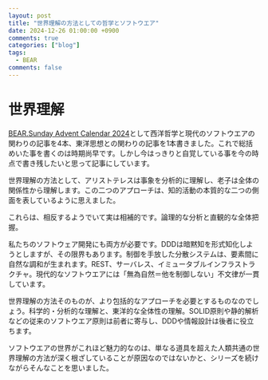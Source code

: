 ```yaml
---
layout: post
title: "世界理解の方法としての哲学とソフトウエア"
date: 2024-12-26 01:00:00 +0900
comments: true
categories: ["blog"]
tags:
  - BEAR
comments: false
---
```


# 世界理解

[BEAR.Sunday Advent Calendar 2024](https://qiita.com/advent-calendar/2024/bear-sunday)として西洋哲学と現代のソフトウエアの関わりの記事を4本、東洋思想との関わりの記事を1本書きました。これで総括めいた事を書くのは時期尚早です。しかし今はっきりと自覚している事を今の時点で書き残したいと思って記事にしています。

世界理解の方法として、アリストテレスは事象を分析的に理解し、老子は全体の関係性から理解します。この二つのアプローチは、知的活動の本質的な二つの側面を表しているように思えました。

これらは、相反するようでいて実は相補的です。論理的な分析と直観的な全体把握。

私たちのソフトウェア開発にも両方が必要です。DDDは暗黙知を形式知化しようとしますが、その限界もあります。制御を手放した分散システムは、要素間に自然な調和が生まれます。REST、サーバレス、イミュータブルインフラストラクチャ。現代的なソフトウエアには「無為自然＝他を制御しない」不文律が一貫しています。

世界理解の方法そのものが、より包括的なアプローチを必要とするものなのでしょう。科学的・分析的な理解と、東洋的な全体性の理解。SOLID原則や静的解析などの従来のソフトウエア原則は前者に寄与し、DDDや情報設計は後者に役立ちます。

ソフトウエアの世界がこれほど魅力的なのは、単なる道具を超えた人類共通の世界理解の方法が深く根ざしていることが原因なのではないかと、シリーズを続けながらそんなことを思いました。
